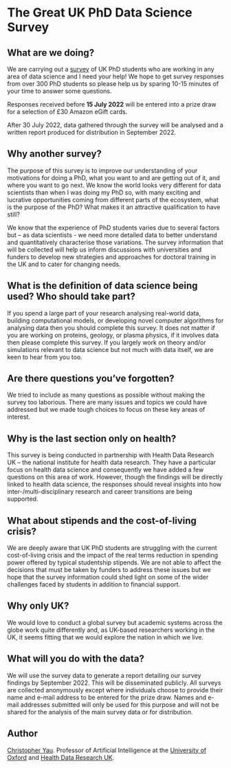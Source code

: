 # The Great UK PhD Data Science Survey

## What are we doing?

We are carrying out a [survey](https://forms.gle/u55swJNChHbaKMMS6) of UK PhD students who are working in any area of data science and I need your help! We hope to get survey responses from over 300 PhD students so please help us by sparing 10-15 minutes of your time to answer some questions.

Responses received before **15 July 2022** will be entered into a prize draw for a selection of £30 Amazon eGift cards. 

After 30 July 2022, data gathered through the survey will be analysed and a written report produced for distribution in September 2022.

## Why another survey?

The purpose of this survey is to improve our understanding of your motivations for doing a PhD, what you want to and are getting out of it, and where you want to go next. We know the world looks very different for data scientists than when I was doing my PhD so, with many exciting and lucrative opportunities coming from different parts of the ecosystem, what is the purpose of the PhD? What makes it an attractive qualification to have still? 

We know that the experience of PhD students varies due to several factors but – as data scientists - we need more detailed data to better understand and quantitatively characterise those variations. The survey information that will be collected will help us inform discussions with universities and funders to develop new strategies and approaches for doctoral training in the UK and to cater for changing needs.  

## What is the definition of data science being used? Who should take part?

If you spend a large part of your research analysing real-world data, building computational models, or developing novel computer algorithms for analysing data then you should complete this survey. It does not matter if you are working on proteins, geology, or plasma physics, if it involves data then please complete this survey. If you largely work on theory and/or simulations relevant to data science but not much with data itself, we are keen to hear from you too.

## Are there questions you’ve forgotten?

We tried to include as many questions as possible without making the survey too laborious. There are many issues and topics we could have addressed but we made tough choices to focus on these key areas of interest. 

## Why is the last section only on health?

This survey is being conducted in partnership with Health Data Research UK – the national institute for health data research. They have a particular focus on health data science and consequently we have added a few questions on this area of work. However, though the findings will be directly linked to health data science, the responses should reveal insights into how inter-/multi-disciplinary research and career transitions are being supported. 

## What about stipends and the cost-of-living crisis?

We are deeply aware that UK PhD students are struggling with the current cost-of-living crisis and the impact of the real terms reduction in spending power offered by typical studentship stipends. We are not able to affect the decisions that must be taken by funders to address these issues but we hope that the survey information could shed light on some of the wider challenges faced by students in addition to financial support.

## Why only UK?

We would love to conduct a global survey but academic systems across the globe work quite differently and, as UK-based researchers working in the UK, it seems fitting that we would explore the nation in which we live.

## What will you do with the data?

We will use the survey data to generate a report detailing our survey findings by September 2022. This will be disseminated publicly. All surveys are collected anonymously except where individuals choose to provide their name and e-mail address to be entered for the prize draw. Names and e-mail addresses submitted will only be used for this purpose and will not be shared for the analysis of the main survey data or for distribution. 

## Author

[Christopher Yau](https://www.wrh.ox.ac.uk/team/christoper-yau). Professor of Artificial Intelligence at the [University of Oxford](http://www.ox.ac.uk) and [Health Data Research UK](https://www.hdruk.ac.uk/). 
